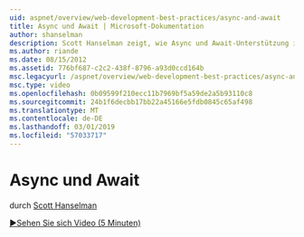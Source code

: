 ```yaml
---
uid: aspnet/overview/web-development-best-practices/async-and-await
title: Async und Await | Microsoft-Dokumentation
author: shanselman
description: Scott Hanselman zeigt, wie Async und Await-Unterstützung in ASP.NET 4.5.
ms.author: riande
ms.date: 08/15/2012
ms.assetid: 776bf687-c2c2-438f-8796-a93d0ccd164b
msc.legacyurl: /aspnet/overview/web-development-best-practices/async-and-await
msc.type: video
ms.openlocfilehash: 0b09599f210ecc11b7969bf5a59de2a5b93110c8
ms.sourcegitcommit: 24b1f6decbb17bb22a45166e5fdb0845c65af498
ms.translationtype: MT
ms.contentlocale: de-DE
ms.lasthandoff: 03/01/2019
ms.locfileid: "57033717"
---
```

<a name="async-and-await"></a>Async und Await
====================
durch [Scott Hanselman](https://github.com/shanselman)

[&#9654;Sehen Sie sich Video (5 Minuten)](https://channel9.msdn.com/Blogs/ASP-NET-Site-Videos/async-and-await)
